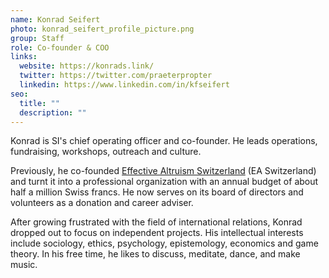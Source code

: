 ```yaml
---
name: Konrad Seifert
photo: konrad_seifert_profile_picture.png
group: Staff
role: Co-founder & COO
links:
  website: https://konrads.link/
  twitter: https://twitter.com/praeterpropter
  linkedin: https://www.linkedin.com/in/kfseifert
seo:
  title: ""
  description: ""
---
```

Konrad is SI's chief operating officer and co-founder. He leads operations, fundraising, workshops, outreach and culture.

Previously, he co-founded [Effective Altruism Switzerland](https://effectivealtruism.ch/) (EA Switzerland) and turnt it into a professional organization with an annual budget of about half a million Swiss francs. He now serves on its board of directors and volunteers as a donation and career adviser.

After growing frustrated with the field of international relations, Konrad dropped out to focus on independent projects. His intellectual interests include sociology, ethics, psychology, epistemology, economics and game theory. In his free time, he likes to discuss, meditate, dance, and make music.
